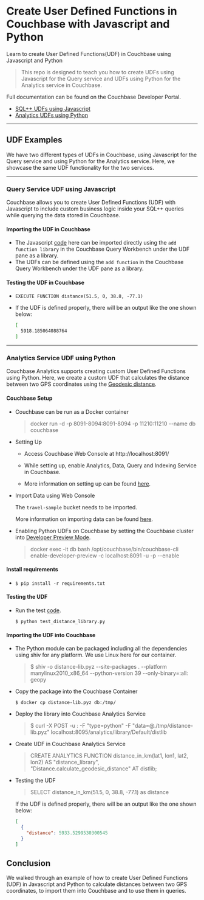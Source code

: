 # Create User Defined Functions in Couchbase with Javascript and Python

Learn to create User Defined Functions(UDF) in Couchbase using Javascript and Python

> This repo is designed to teach you how to create UDFs using Javascript for the Query service and UDFs using Python for the Analytics service in Couchbase.

Full documentation can be found on the Couchbase Developer Portal.

- [SQL++ UDFs using Javascript](https://developer.couchbase.com/tutorial-user-defined-functions-with-javascript)
- [Analytics UDFs using Python](https://developer.couchbase.com/tutorial-analytics-user-defined-functions-with-python)
<hr>

## UDF Examples
We have two different types of UDFs in Couchbase, using Javascript for the Query service and using Python for the Analytics service. Here, we showcase the same UDF functionality for the two services.
<hr>

### Query Service UDF using Javascript

Couchbase allows you to create User Defined Functions (UDF) with Javascript to include custom business logic inside your SQL++ queries while querying the data stored in Couchbase.

#### Importing the UDF in Couchbase

- The Javascript [code](javascript-udf/distance.js) here can be imported directly using the `add function library` in the Couchbase Query Workbench under the UDF pane as a library.
- The UDFs can be defined using the `add function` in the Couchbase Query Workbench under the UDF pane as a library.

#### Testing the UDF in Couchbase

- `EXECUTE FUNCTION distance(51.5, 0, 38.8, -77.1)`

-  If the UDF is defined properly, there will be an output like the one shown below:

    ```sh
    [
      5918.185064088764
    ]
    ```
<hr>

### Analytics Service UDF using Python

Couchbase Analytics supports creating custom User Defined Functions using Python. Here, we create a custom UDF that calculates the distance between two GPS coordinates using the [Geodesic distance](https://en.wikipedia.org/wiki/Geodesics_on_an_ellipsoid).

#### Couchbase Setup

- Couchbase can be run as a Docker container

  > docker run -d -p 8091-8094:8091-8094 -p 11210:11210 --name db couchbase

- Setting Up

  - Access Couchbase Web Console at http://localhost:8091/

  - While setting up, enable Analytics, Data, Query and Indexing Service in Couchbase.

  - More information on setting up can be found [here](https://docs.couchbase.com/server/current/getting-started/do-a-quick-install.html).

- Import Data using Web Console

  The `travel-sample` bucket needs to be imported.

  More information on importing data can be found [here](https://docs.couchbase.com/server/current/manage/manage-settings/install-sample-buckets.html).

- Enabling Python UDFs on Couchbase by setting the Couchbase cluster into [Developer Preview Mode](https://docs.couchbase.com/server/current/developer-preview/preview-mode.html#how-do-i-enable-the-developer-preview-mode).

  > docker exec -it db bash /opt/couchbase/bin/couchbase-cli enable-developer-preview -c localhost:8091 -u <username> -p <password> --enable

#### Install requirements

- `$ pip install -r requirements.txt`

#### Testing the UDF

- Run the test [code](analytics-udf/test_distance_library.py).
  
  `$ python test_distance_library.py`

#### Importing the UDF into Couchbase

- The Python module can be packaged including all the dependencies using shiv for any platform. We use Linux here for our container.

  > $ shiv -o distance-lib.pyz --site-packages . --platform manylinux2010_x86_64 --python-version 39 --only-binary=:all: geopy

- Copy the package into the Couchbase Container

  `$ docker cp distance-lib.pyz db:/tmp/`

- Deploy the library into Couchbase Analytics Service

  > $ curl -X POST -u <username>:<password> -F "type=python" -F "data=@./tmp/distance-lib.pyz" localhost:8095/analytics/library/Default/distlib

- Create UDF in Couchbase Analytics Service

  > CREATE ANALYTICS FUNCTION distance_in_km(lat1, lon1, lat2, lon2) AS "distance_library", "Distance.calculate_geodesic_distance" AT distlib;

- Testing the UDF

  > SELECT distance_in_km(51.5, 0, 38.8, -77.1) as distance

  If the UDF is defined properly, there will be an output like the one shown below:

  ```json
  [
    {
      "distance": 5933.5299530300545
    }
  ]
  ```

## Conclusion

We walked through an example of how to create User Defined Functions (UDF) in Javascript and Python to calculate distances between two GPS coordinates, to import them into Couchbase and to use them in queries.
